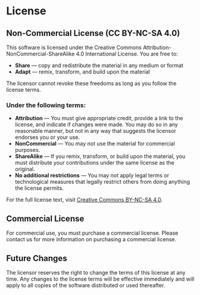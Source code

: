 # License

## Non-Commercial License (CC BY-NC-SA 4.0)

This software is licensed under the Creative Commons Attribution-NonCommercial-ShareAlike 4.0 International License. You are free to:

- **Share** — copy and redistribute the material in any medium or format
- **Adapt** — remix, transform, and build upon the material

The licensor cannot revoke these freedoms as long as you follow the license terms.

### Under the following terms:

- **Attribution** — You must give appropriate credit, provide a link to the license, and indicate if changes were made. You may do so in any reasonable manner, but not in any way that suggests the licensor endorses you or your use.
- **NonCommercial** — You may not use the material for commercial purposes.
- **ShareAlike** — If you remix, transform, or build upon the material, you must distribute your contributions under the same license as the original.
- **No additional restrictions** — You may not apply legal terms or technological measures that legally restrict others from doing anything the license permits.

For the full license text, visit [Creative Commons BY-NC-SA 4.0](https://creativecommons.org/licenses/by-nc-sa/4.0/).

## Commercial License

For commercial use, you must purchase a commercial license. Please contact us for more information on purchasing a commercial license.

## Future Changes

The licensor reserves the right to change the terms of this license at any time. Any changes to the license terms will be effective immediately and will apply to all copies of the software distributed or used thereafter.
